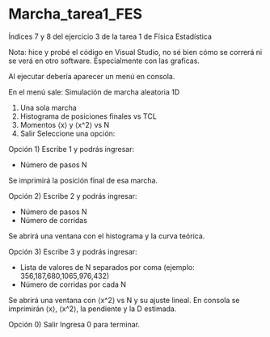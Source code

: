 # Marcha_tarea1_FES
Índices 7 y 8 del ejercicio 3 de la tarea 1 de Física Estadística

Nota: hice y probé el código en Visual Studio, no sé bien cómo se correrá ni se verá en otro software. Especialmente con las graficas.

Al ejecutar debería aparecer un menú en consola.

En el menú sale:
Simulación de marcha aleatoria 1D
1) Una sola marcha
2) Histograma de posiciones finales vs TCL
3) Momentos ⟨x⟩ y ⟨x^2⟩ vs N
0) Salir
Seleccione una opción:

Opción 1)
Escribe 1 y podrás ingresar:
- Número de pasos N

Se imprimirá la posición final de esa marcha.


Opción 2)
Escribe 2 y podrás ingresar:
- Número de pasos N
- Número de corridas

Se abrirá una ventana con el histograma y la curva teórica.


Opción 3)
Escribe 3 y podrás ingresar:
- Lista de valores de N separados por coma (ejemplo: 356,187,680,1065,976,432)
- Número de corridas por cada N

Se abrirá una ventana con ⟨x^2⟩ vs N y su ajuste lineal.
En consola se imprimirán ⟨x⟩, ⟨x^2⟩, la pendiente y la D estimada.


Opción 0) Salir
Ingresa 0 para terminar.
